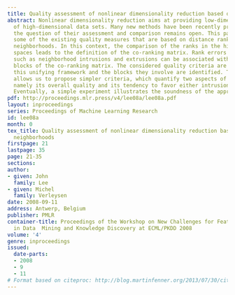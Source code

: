 ```yaml
---
title: Quality assessment of nonlinear dimensionality reduction based on K-ary neighborhoods
abstract: Nonlinear dimensionality reduction aims at providing low-dimensional representions
  of high-dimensional data sets. Many new methods have been recently proposed, but
  the question of their assessment and comparison remains open. This paper reviews
  some of the existing quality measures that are based on distance ranking and K-ary
  neighborhoods. In this context, the comparison of the ranks in the high- and low-dimensional
  spaces leads to the definition of the co-ranking matrix. Rank errors and concepts
  such as neighborhood intrusions and extrusions can be associated with different
  blocks of the co-ranking matrix. The considered quality criteria are then cast within
  this unifying framework and the blocks they involve are identified. The same framework
  allows us to propose simpler criteria, which quantify two aspects of the embedding,
  namely its overall quality and its tendency to favor either intrusions or extrusions.
  Eventually, a simple experiment illustrates the soundness of the approach.
pdf: http://proceedings.mlr.press/v4/lee08a/lee08a.pdf
layout: inproceedings
series: Proceedings of Machine Learning Research
id: lee08a
month: 0
tex_title: Quality assessment of nonlinear dimensionality reduction based on K-ary
  neighborhoods
firstpage: 21
lastpage: 35
page: 21-35
sections: 
author:
- given: John
  family: Lee
- given: Michel
  family: Verleysen
date: 2008-09-11
address: Antwerp, Belgium
publisher: PMLR
container-title: Proceedings of the Workshop on New Challenges for Feature Selection
  in Data  Mining and Knowledge Discovery at ECML/PKDD 2008
volume: '4'
genre: inproceedings
issued:
  date-parts:
  - 2008
  - 9
  - 11
# Format based on citeproc: http://blog.martinfenner.org/2013/07/30/citeproc-yaml-for-bibliographies/
---
```

